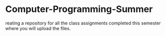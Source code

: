 # Computer-Programming-Summer
reating a repository for all the class assignments completed this semester where you will upload the files.
